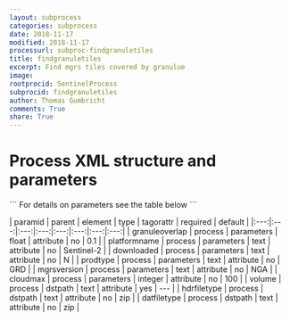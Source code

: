 ```yaml
---
layout: subprocess
categories: subprocess
date: 2018-11-17
modified: 2018-11-17
processurl: subproc-findgranuletiles
title: findgranuletiles
excerpt: Find mgrs tiles covered by granulue
image: 
rootprocid: SentinelProcess
subprocid: findgranuletiles
author: Thomas Gumbricht
comments: True
share: True
---
```


<h1 class='foot-description'>Process XML structure and parameters</h1>
```
For details on parameters see the table below
<?xml version="1.0" ?>
<process>
  <!--Generated from python-->
  <userproj plotid="yourplotid" projectid="yourprojectid" siteid="yoursiteid" system="systemid" tractid="yourtractid" userid="youruserid"/>
  <period endday="DD" endmonth="MM" endyear="YYYY" seasonendday="DD" seasonendmonth="MM" seasonstartday="DD" seasonstartmonth="MM" startday="DD" startmonth="MM" startyear="YYYY" timestep="timestep"/>
  <parameters cloudmax="xyz" downloaded="txtstring" granuleoverlap="xyz.abc" mgrsversion="txtstring" platformname="txtstring" prodtype="txtstring"/>
  <dstpath datfiletype="txtstring" hdrfiletype="txtstring" volume="txtstring"/>
</process>
```

| paramid | parent | element | type | tagorattr | required | default |
|:---:|:---:|:---:|:---:|:---:|:---:|:---:|:---:|
| granuleoverlap | process | parameters | float | attribute | no | 0.1 |
| platformname | process | parameters | text | attribute | no | Sentinel-2 |
| downloaded | process | parameters | text | attribute | no | N |
| prodtype | process | parameters | text | attribute | no | GRD |
| mgrsversion | process | parameters | text | attribute | no | NGA |
| cloudmax | process | parameters | integer | attribute | no | 100 |
| volume | process | dstpath | text | attribute | yes | --- |
| hdrfiletype | process | dstpath | text | attribute | no | zip |
| datfiletype | process | dstpath | text | attribute | no | zip |
